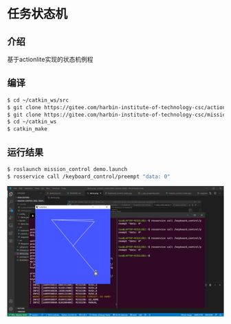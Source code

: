 # 任务状态机

## 介绍
基于actionlite实现的状态机例程
## 编译
```Bash
$ cd ~/catkin_ws/src
$ git clone https://gitee.com/harbin-institute-of-technology-csc/actionlite.git
$ git clone https://gitee.com/harbin-institute-of-technology-csc/mission_control.git
$ cd ~/catkin_ws
$ catkin_make
```
## 运行结果
```Bash
$ roslaunch mission_control demo.launch
$ rosservice call /keyboard_control/preempt "data: 0"
```
![image](demo.png)
